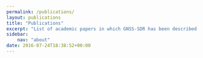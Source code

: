 ```yaml
---
permalink: /publications/
layout: publications
title: "Publications"
excerpt: "List of academic papers in which GNSS-SDR has been described or used for research purposes."
sidebar:
    nav: "about"
date: 2016-07-24T18:38:52+00:00
---
```

